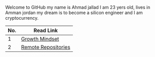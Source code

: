 Welcome to GitHub my name is Ahmad jallad I am 23 yers old, lives in Amman jordan my dream is to become a silicon engineer and I am cryptocurrency.

|No. | Read Link|
|----|----------|
1 | [Growth Mindset](https://ahmadjlallad.github.io/reading-notes/growth%20mindset)
2 | [Remote Repositories](https://ahmadjlallad.github.io/reading-notes/Read:02%20-Revisions%20and%20the%20Cloud)

